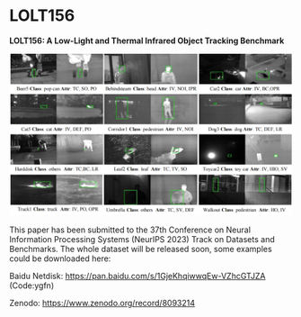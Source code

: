 # LOLT156
**LOLT156: A Low-Light and Thermal Infrared Object Tracking Benchmark**

![Examples of the LOLT156](https://github.com/ChenSun-WHU/LOL-T/blob/main/LOLT156_example.png) 

This paper has been submitted to the 37th Conference on Neural Information Processing Systems (NeurIPS 2023) Track on Datasets and Benchmarks.
The whole dataset will be released soon, some examples could be downloaded here: 

Baidu Netdisk: https://pan.baidu.com/s/1GjeKhqiwwqEw-VZhcGTJZA (Code:ygfn)

Zenodo: https://www.zenodo.org/record/8093214


